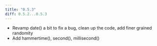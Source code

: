 ```yaml
---
title: "0.5.3"
diff: 0.5.2...0.5.3
---
```


* Revamp date() a bit to fix a bug, clean up the code, add finer grained randomity
* Add hammertime(), second(), millisecond()
